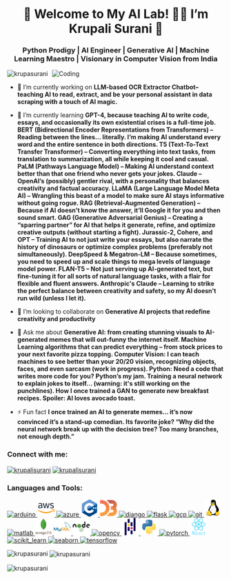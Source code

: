 <h1 align="center">👋 Welcome to My AI Lab! 👩‍💻 I’m Krupali Surani 🌌</h1>
<h3 align="center">Python Prodigy | AI Engineer | Generative AI | Machine Learning Maestro | Visionary in Computer Vision from India</h3>
<img align="right" alt="Coding" width="400" src="https://ibb.co/fXcRMv6">

<p align="left"> <img src="https://komarev.com/ghpvc/?username=krupasurani&label=Profile%20views&color=0e75b6&style=flat" alt="krupasurani" /> </p>

- 🔭 I’m currently working on **LLM-based OCR Extractor Chatbot– teaching AI to read, extract, and be your personal assistant in data scraping with a touch of AI magic.**

- 🌱 I’m currently learning **GPT-4, because teaching AI to write code, essays, and occasionally its own existential crises is a full-time job. BERT (Bidirectional Encoder Representations from Transformers) – Reading between the lines... literally. I’m making AI understand every word and the entire sentence in both directions. T5 (Text-To-Text Transfer Transformer) – Converting everything into text tasks, from translation to summarization, all while keeping it cool and casual. PaLM (Pathways Language Model) – Making AI understand context better than that one friend who never gets your jokes. Claude – OpenAI’s (possibly) gentler rival, with a personality that balances creativity and factual accuracy. LLaMA (Large Language Model Meta AI) – Wrangling this beast of a model to make sure AI stays informative without going rogue. RAG (Retrieval-Augmented Generation) – Because if AI doesn’t know the answer, it’ll Google it for you and then sound smart. GAG (Generative Adversarial Genius) – Creating a “sparring partner” for AI that helps it generate, refine, and optimize creative outputs (without starting a fight). Jurassic-2, Cohere, and OPT – Training AI to not just write your essays, but also narrate the history of dinosaurs or optimize complex problems (preferably not simultaneously). DeepSpeed & Megatron-LM – Because sometimes, you need to speed up and scale things to mega levels of language model power. FLAN-T5 – Not just serving up AI-generated text, but fine-tuning it for all sorts of natural language tasks, with a flair for flexible and fluent answers. Anthropic's Claude – Learning to strike the perfect balance between creativity and safety, so my AI doesn’t run wild (unless I let it).**

- 👯 I’m looking to collaborate on **Generative AI projects that redefine creativity and productivity**

- 💬 Ask me about **Generative AI: from creating stunning visuals to AI-generated memes that will out-funny the internet itself. Machine Learning algorithms that can predict everything – from stock prices to your next favorite pizza topping. Computer Vision: I can teach machines to see better than your 20/20 vision, recognizing objects, faces, and even sarcasm (work in progress). Python: Need a code that writes more code for you? Python’s my jam. Training a neural network to explain jokes to itself... (warning: it's still working on the punchlines). How I once trained a GAN to generate new breakfast recipes. Spoiler: AI loves avocado toast.**

- ⚡ Fun fact **I once trained an AI to generate memes… it’s now convinced it’s a stand-up comedian. Its favorite joke? “Why did the neural network break up with the decision tree? Too many branches, not enough depth.”**

<h3 align="left">Connect with me:</h3>
<p align="left">
<a href="https://linkedin.com/in/krupalisurani" target="blank"><img align="center" src="https://raw.githubusercontent.com/rahuldkjain/github-profile-readme-generator/master/src/images/icons/Social/linked-in-alt.svg" alt="krupalisurani" height="30" width="40" /></a>
<a href="https://kaggle.com/krupalisurani" target="blank"><img align="center" src="https://raw.githubusercontent.com/rahuldkjain/github-profile-readme-generator/master/src/images/icons/Social/kaggle.svg" alt="krupalisurani" height="30" width="40" /></a>
</p>

<h3 align="left">Languages and Tools:</h3>
<p align="left"> <a href="https://www.arduino.cc/" target="_blank" rel="noreferrer"> <img src="https://cdn.worldvectorlogo.com/logos/arduino-1.svg" alt="arduino" width="40" height="40"/> </a> <a href="https://aws.amazon.com" target="_blank" rel="noreferrer"> <img src="https://raw.githubusercontent.com/devicons/devicon/master/icons/amazonwebservices/amazonwebservices-original-wordmark.svg" alt="aws" width="40" height="40"/> </a> <a href="https://azure.microsoft.com/en-in/" target="_blank" rel="noreferrer"> <img src="https://www.vectorlogo.zone/logos/microsoft_azure/microsoft_azure-icon.svg" alt="azure" width="40" height="40"/> </a> <a href="https://www.w3schools.com/cpp/" target="_blank" rel="noreferrer"> <img src="https://raw.githubusercontent.com/devicons/devicon/master/icons/cplusplus/cplusplus-original.svg" alt="cplusplus" width="40" height="40"/> </a> <a href="https://d3js.org/" target="_blank" rel="noreferrer"> <img src="https://raw.githubusercontent.com/devicons/devicon/master/icons/d3js/d3js-original.svg" alt="d3js" width="40" height="40"/> </a> <a href="https://www.djangoproject.com/" target="_blank" rel="noreferrer"> <img src="https://cdn.worldvectorlogo.com/logos/django.svg" alt="django" width="40" height="40"/> </a> <a href="https://flask.palletsprojects.com/" target="_blank" rel="noreferrer"> <img src="https://www.vectorlogo.zone/logos/pocoo_flask/pocoo_flask-icon.svg" alt="flask" width="40" height="40"/> </a> <a href="https://cloud.google.com" target="_blank" rel="noreferrer"> <img src="https://www.vectorlogo.zone/logos/google_cloud/google_cloud-icon.svg" alt="gcp" width="40" height="40"/> </a> <a href="https://git-scm.com/" target="_blank" rel="noreferrer"> <img src="https://www.vectorlogo.zone/logos/git-scm/git-scm-icon.svg" alt="git" width="40" height="40"/> </a> <a href="https://www.linux.org/" target="_blank" rel="noreferrer"> <img src="https://raw.githubusercontent.com/devicons/devicon/master/icons/linux/linux-original.svg" alt="linux" width="40" height="40"/> </a> <a href="https://www.mathworks.com/" target="_blank" rel="noreferrer"> <img src="https://upload.wikimedia.org/wikipedia/commons/2/21/Matlab_Logo.png" alt="matlab" width="40" height="40"/> </a> <a href="https://www.mongodb.com/" target="_blank" rel="noreferrer"> <img src="https://raw.githubusercontent.com/devicons/devicon/master/icons/mongodb/mongodb-original-wordmark.svg" alt="mongodb" width="40" height="40"/> </a> <a href="https://www.mysql.com/" target="_blank" rel="noreferrer"> <img src="https://raw.githubusercontent.com/devicons/devicon/master/icons/mysql/mysql-original-wordmark.svg" alt="mysql" width="40" height="40"/> </a> <a href="https://nodejs.org" target="_blank" rel="noreferrer"> <img src="https://raw.githubusercontent.com/devicons/devicon/master/icons/nodejs/nodejs-original-wordmark.svg" alt="nodejs" width="40" height="40"/> </a> <a href="https://opencv.org/" target="_blank" rel="noreferrer"> <img src="https://www.vectorlogo.zone/logos/opencv/opencv-icon.svg" alt="opencv" width="40" height="40"/> </a> <a href="https://pandas.pydata.org/" target="_blank" rel="noreferrer"> <img src="https://raw.githubusercontent.com/devicons/devicon/2ae2a900d2f041da66e950e4d48052658d850630/icons/pandas/pandas-original.svg" alt="pandas" width="40" height="40"/> </a> <a href="https://www.python.org" target="_blank" rel="noreferrer"> <img src="https://raw.githubusercontent.com/devicons/devicon/master/icons/python/python-original.svg" alt="python" width="40" height="40"/> </a> <a href="https://pytorch.org/" target="_blank" rel="noreferrer"> <img src="https://www.vectorlogo.zone/logos/pytorch/pytorch-icon.svg" alt="pytorch" width="40" height="40"/> </a> <a href="https://reactjs.org/" target="_blank" rel="noreferrer"> <img src="https://raw.githubusercontent.com/devicons/devicon/master/icons/react/react-original-wordmark.svg" alt="react" width="40" height="40"/> </a> <a href="https://scikit-learn.org/" target="_blank" rel="noreferrer"> <img src="https://upload.wikimedia.org/wikipedia/commons/0/05/Scikit_learn_logo_small.svg" alt="scikit_learn" width="40" height="40"/> </a> <a href="https://seaborn.pydata.org/" target="_blank" rel="noreferrer"> <img src="https://seaborn.pydata.org/_images/logo-mark-lightbg.svg" alt="seaborn" width="40" height="40"/> </a> <a href="https://www.tensorflow.org" target="_blank" rel="noreferrer"> <img src="https://www.vectorlogo.zone/logos/tensorflow/tensorflow-icon.svg" alt="tensorflow" width="40" height="40"/> </a> </p>

<p><img align="left" src="https://github-readme-stats.vercel.app/api/top-langs?username=krupasurani&show_icons=true&locale=en&layout=compact" alt="krupasurani" /></p>

<p>&nbsp;<img align="center" src="https://github-readme-stats.vercel.app/api?username=krupasurani&show_icons=true&locale=en" alt="krupasurani" /></p>

<p><img align="center" src="https://github-readme-streak-stats.herokuapp.com/?user=krupasurani&" alt="krupasurani" /></p>
